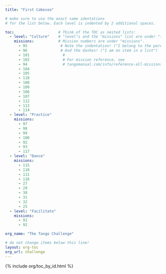 ```yaml
---
title: "First Cabeceo"

# make sure to use the exact same identations
# for the list below. Each level is indented by 2 additional spaces.

toc:                    # Think of the TOC as nested lists:
  - level: "Culture"    # "level"s and the "missions" list are under "toc"
    missions:           # Mission numbers are under "missions".
      - 95               # Note the indentation! ("I belong to the parent above")
      - 96               # And the dashes! ("I am an item in a list")
      - 101               # 
      - 102               # For mission reference, see
      - 94                # tangomanual.com/info/reference-all-missions/
      - 104
      - 105
      - 118
      - 108
      - 109
      - 106
      - 107
      - 112
      - 113
      - 114
  - level: "Practice"
    missions:
      - 97
      - 98
      - 99
      - 100
      - 92
      - 93
      - 117
  - level: "Dance"
    missions:
      - 115
      - 110
      - 111
      - 116
      - 27
      - 29
      - 30 
      - 31
      - 32
      - 25
  - level: "Facilitate"
    missions:
      - 91
      - 92

org_name: "The Tango Challenge"

# do not change items below this line!
layout: org-toc
org_url: challenge
---
```


{% include org/toc_by_id.html %}
